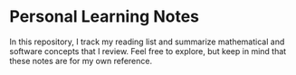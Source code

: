 # Personal Learning Notes  

In this repository, I track my reading list and summarize mathematical and software concepts that I review.
Feel free to explore, but keep in mind that these notes are for my own reference.
